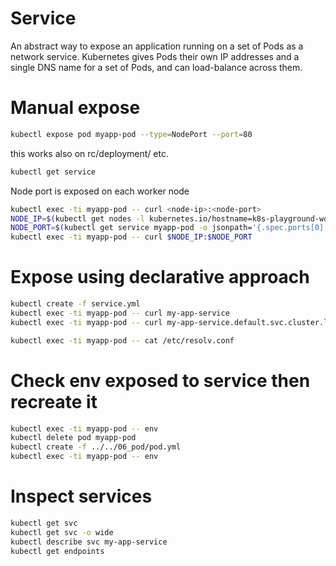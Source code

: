 # Service
An abstract way to expose an application running on a set of Pods as a network service. Kubernetes gives Pods their own IP addresses and a single DNS name for a set of Pods, and can load-balance across them.

# Manual expose

```sh
kubectl expose pod myapp-pod --type=NodePort --port=80
```

this works also on rc/deployment/ etc.

```sh
kubectl get service
```

Node port is exposed on each worker node
```sh
kubectl exec -ti myapp-pod -- curl <node-ip>:<node-port>
NODE_IP=$(kubectl get nodes -l kubernetes.io/hostname=k8s-playground-worker2  -o jsonpath='{.items[0].status.addresses[0].address}')
NODE_PORT=$(kubectl get service myapp-pod -o jsonpath='{.spec.ports[0].nodePort}')
kubectl exec -ti myapp-pod -- curl $NODE_IP:$NODE_PORT
```

# Expose using declarative approach

```sh
kubectl create -f service.yml
kubectl exec -ti myapp-pod -- curl my-app-service
kubectl exec -ti myapp-pod -- curl my-app-service.default.svc.cluster.local

kubectl exec -ti myapp-pod -- cat /etc/resolv.conf
```

# Check env exposed to service then recreate it

```sh
kubectl exec -ti myapp-pod -- env
kubectl delete pod myapp-pod
kubectl create -f ../../06_pod/pod.yml
kubectl exec -ti myapp-pod -- env
```


# Inspect services

```sh
kubectl get svc
kubectl get svc -o wide
kubectl describe svc my-app-service
kubectl get endpoints
``` 